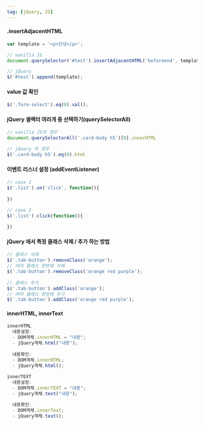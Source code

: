 ```yaml
---
tag: [jQuery, JS]
---
```


#### .insertAdjacentHTML
```js
var template = '<p>안녕</p>';

// vanilla JS
document.querySelector('#test').insertAdjacentHTML('beforeend', template);

// jQuery
$('#test').append(template);
```
#### value 값 확인
```js
$('.form-select').eq(0).val();
```
#### jQuery 셀렉터 여러개 중 선택하기(querySelectorAll)
```js
// vanilla JS의 경우
document.querySelectorAll('.card-body h5')[0].innerHTML

// jQuery 의 경우
$('.card-body h5').eq(0).html
```


#### 이벤트 리스너 설정 (addEventListener)
```js
// case 1
$('.list').on('click', function(){
  
})

// case 2
$('.list').click(function(){
  
})
```

#### jQuery 에서 특정 클래스 삭제 / 추가 하는 방법
```js
// 클래스 삭제
$('.tab-button').removeClass('orange');
// 여러 클래스 한번에 삭제
$('.tab-button').removeClass('orange red purple');
  
// 클래스 추가
$('.tab-button').addClass('orange');
// 여러 클래스 한번에 추가
$('.tab-button').addClass('orange red purple');
```


#### innerHTML, innerText
```js
innerHTML
  내용설정:
  - DOM객체.innerHTML = "내용";
  - jQuery객체.html("내용");
  
  내용확인:
  - DOM객체.innerHTML;
  - jQuery객체.html();
  
innerTEXT
  내용설정:
  - DOM객체.innerTEXT = "내용";
  - jQuery객체.text("내용");

  내용확인:
  - DOM객체.innerText;
  - jQuery객체.text();
```